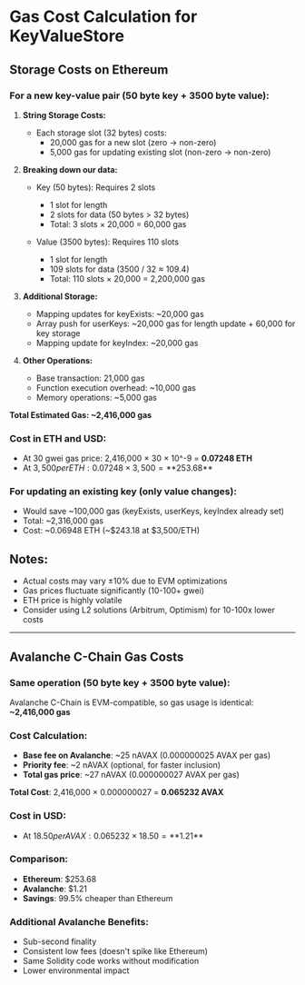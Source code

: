# Gas Cost Calculation for KeyValueStore

## Storage Costs on Ethereum

### For a new key-value pair (50 byte key + 3500 byte value):

1. **String Storage Costs:**
   - Each storage slot (32 bytes) costs:
     - 20,000 gas for a new slot (zero → non-zero)
     - 5,000 gas for updating existing slot (non-zero → non-zero)
   
2. **Breaking down our data:**
   - Key (50 bytes): Requires 2 slots
     - 1 slot for length
     - 2 slots for data (50 bytes > 32 bytes)
     - Total: 3 slots × 20,000 = 60,000 gas
   
   - Value (3500 bytes): Requires 110 slots
     - 1 slot for length
     - 109 slots for data (3500 / 32 ≈ 109.4)
     - Total: 110 slots × 20,000 = 2,200,000 gas

3. **Additional Storage:**
   - Mapping updates for keyExists: ~20,000 gas
   - Array push for userKeys: ~20,000 gas for length update + 60,000 for key storage
   - Mapping update for keyIndex: ~20,000 gas

4. **Other Operations:**
   - Base transaction: 21,000 gas
   - Function execution overhead: ~10,000 gas
   - Memory operations: ~5,000 gas

**Total Estimated Gas: ~2,416,000 gas**

### Cost in ETH and USD:
- At 30 gwei gas price: 2,416,000 × 30 × 10^-9 = **0.07248 ETH**
- At $3,500 per ETH: 0.07248 × 3,500 = **$253.68**

### For updating an existing key (only value changes):
- Would save ~100,000 gas (keyExists, userKeys, keyIndex already set)
- Total: ~2,316,000 gas
- Cost: ~0.06948 ETH (~$243.18 at $3,500/ETH)

## Notes:
- Actual costs may vary ±10% due to EVM optimizations
- Gas prices fluctuate significantly (10-100+ gwei)
- ETH price is highly volatile
- Consider using L2 solutions (Arbitrum, Optimism) for 10-100x lower costs

---

## Avalanche C-Chain Gas Costs

### Same operation (50 byte key + 3500 byte value):

Avalanche C-Chain is EVM-compatible, so gas usage is identical: **~2,416,000 gas**

### Cost Calculation:
- **Base fee on Avalanche**: ~25 nAVAX (0.000000025 AVAX per gas)
- **Priority fee**: ~2 nAVAX (optional, for faster inclusion)
- **Total gas price**: ~27 nAVAX (0.000000027 AVAX per gas)

**Total Cost**: 2,416,000 × 0.000000027 = **0.065232 AVAX**

### Cost in USD:
- At $18.50 per AVAX: 0.065232 × 18.50 = **$1.21**

### Comparison:
- **Ethereum**: $253.68
- **Avalanche**: $1.21
- **Savings**: 99.5% cheaper than Ethereum

### Additional Avalanche Benefits:
- Sub-second finality
- Consistent low fees (doesn't spike like Ethereum)
- Same Solidity code works without modification
- Lower environmental impact